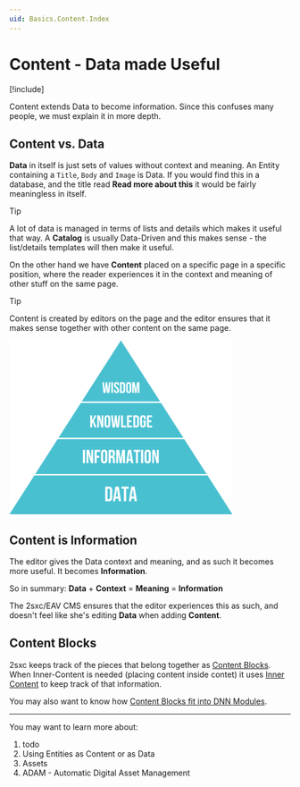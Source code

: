 ```yaml
---
uid: Basics.Content.Index
---
```


# Content - Data made Useful

[!include[](../stack/_shared-float-summary.md)]
<style>.context-box-summary .data-all { visibility: visible; } </style>

Content extends Data to become information. 
Since this confuses many people, we must explain it in more depth. 

## Content vs. Data

**Data** in itself is just sets of values without context and meaning. 
An Entity containing a `Title`, `Body` and `Image` is Data.
If you would find this in a database, and the title read **Read more about this** it would be fairly meaningless in itself. 

> [!TIP]
> A lot of data is managed in terms of lists and details which makes it useful that way. 
> A **Catalog** is usually Data-Driven and this makes sense - the list/details templates will then make it useful. 

On the other hand we have **Content** placed on a specific page in a specific position, where the reader experiences it in the context and meaning of other stuff on the same page. 

> [!TIP]
> Content is created by editors on the page and the editor ensures that it makes sense together with other content on the same page. 




<img src="./assets/dikw-pyramid.svg" width="400px" class="float-right">

## Content is Information

The editor gives the Data context and meaning, and as such it becomes more useful. 
It becomes **Information**. 

So in summary: **Data** + **Context** = **Meaning** = **Information**

The 2sxc/EAV CMS ensures that the editor experiences this as such, and doesn't feel like she's editing **Data** when adding **Content**.

## Content Blocks

2sxc keeps track of the pieces that belong together as [Content Blocks](xref:Basics.Content.ContentBlocks). When Inner-Content is needed (placing content inside contet) it uses [Inner Content](xref:Basics.Content.InnerContent) to keep track of that information. 

You may also want to know how [Content Blocks fit into DNN Modules](xref:Basics.Content.ContentBlocks.Dnn).

---

You may want to learn more about:

1. todo
1. Using Entities as Content or as Data
1. Assets
1. ADAM - Automatic Digital Asset Management

